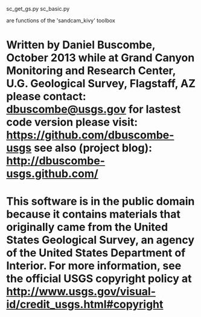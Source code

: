  sc_get_gs.py
 sc_basic.py

 are functions of the 'sandcam_kivy' toolbox

 Written by Daniel Buscombe, October 2013
 while at
 Grand Canyon Monitoring and Research Center, U.G. Geological Survey, Flagstaff, AZ 
 please contact:
 dbuscombe@usgs.gov
 for lastest code version please visit:
 https://github.com/dbuscombe-usgs
 see also (project blog):
 http://dbuscombe-usgs.github.com/
====================================
   This software is in the public domain because it contains materials that originally came 
   from the United States Geological Survey, an agency of the United States Department of Interior. 
   For more information, see the official USGS copyright policy at 
   http://www.usgs.gov/visual-id/credit_usgs.html#copyright
====================================

